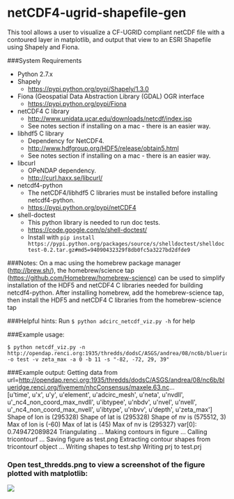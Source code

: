  netCDF4-ugrid-shapefile-gen
===============================

This tool allows a user to visualize a CF-UGRID compliant netCDF file with a contoured layer in matplotlib, and output that view to an ESRI Shapefile using Shapely and Fiona.


###System Requirements
- Python 2.7.x
- Shapely 
    - https://pypi.python.org/pypi/Shapely/1.3.0
- Fiona (Geospatial Data Abstraction Library (GDAL) OGR interface
    - https://pypi.python.org/pypi/Fiona
- netCDF4 C library 
    - http://www.unidata.ucar.edu/downloads/netcdf/index.jsp
    - See notes section if installing on a mac - there is an easier way.
- libhdf5 C library 
    - Dependency for NetCDF4.
    - http://www.hdfgroup.org/HDF5/release/obtain5.html
    - See notes section if installing on a mac - there is an easier way.
- libcurl 
    - OPeNDAP dependency. 
    - http://curl.haxx.se/libcurl/
- netcdf4-python 
    - The netCDF4/libhdf5 C libraries must be installed before installing netcdf4-python.
    - https://pypi.python.org/pypi/netCDF4
- shell-doctest 
    - This python library is needed to run doc tests.
    - https://code.google.com/p/shell-doctest/
    - Install with `pip install https://pypi.python.org/packages/source/s/shelldoctest/shelldoctest-0.2.tar.gz#md5=94090432329f8db0fc5a3227bd2dfde9`

###Notes: 
On a mac using the homebrew package manager (http://brew.sh/), the homebrew/science tap (https://github.com/Homebrew/homebrew-science) can be used to simplify installation of the HDF5 and netCDF4 C libraries needed for building netcdf4-python. 
After installing homebrew, add the homebrew-science tap, then install the HDF5 and netCDF4 C libraries from the homebrew-science tap

###Helpful hints:
Run `$ python adcirc_netcdf_viz.py -h` for help

###Example usage:

    $ python netcdf_viz.py -n  http://opendap.renci.org:1935/thredds/dodsC/ASGS/andrea/08/nc6b/blueridge.renci.org/fivemem/nhcConsensus/maxele.63.nc -o test -v zeta_max -a 0 -b 11 -s "-82, -72, 29, 39"


###Example output:
    Getting data from url=http://opendap.renci.org:1935/thredds/dodsC/ASGS/andrea/08/nc6b/blueridge.renci.org/fivemem/nhcConsensus/maxele.63.nc...    
    [u'time', u'x', u'y', u'element', u'adcirc_mesh', u'neta', u'nvdll', u'_nc4_non_coord_max_nvdll', u'ibtypee', u'nbdv', u'nvel', u'nvell', u'_nc4_non_coord_max_nvell',     u'ibtype', u'nbvv', u'depth', u'zeta_max']
    Shape of lon is (295328)
    Shape of lat is (295328)
    Shape of nv is (575512, 3)
    Max of lon is (-60)
    Max of lat is (45)
    Max of nv is (295327)
    var[0]: 0.749472089824
    Triangulating ...
    Making contours in figure ...
    Calling tricontourf  ...
    Saving figure as test.png
    Extracting contour shapes from tricontourf object ...
    Writing shapes to test.shp
    Writing prj to test.prj
### Open test_thredds.png to view a screenshot of the figure plotted with matplotlib:
![](https://raw.github.com/jessebikman/netCDF4-ugrid-shapefile-gen/master/test_thredds.png)
